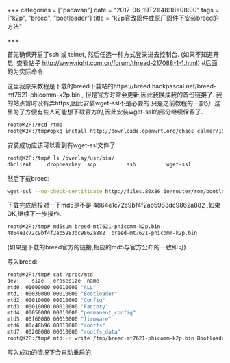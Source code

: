 +++
categories = ["padavan"]
date = "2017-06-19T21:48:18+08:00"
tags = ["k2p", "breed", "bootloader"]
title = "k2p官改固件或原厂固件下安装breed的方法"

+++

首先确保开启了ssh 或 telnet, 然后任选一种方式登录进去控制台.
(如果不知道开启, 查看帖子 http://www.right.com.cn/forum/thread-217088-1-1.html)
#后面的为实际命令


这里我原来教程是下载的breed下载站的https://breed.hackpascal.net/breed-mt7621-phicomm-k2p.bin ,
但是官方时常会更新,因此我换成我的备份链接了.
我的站点暂时没有弄https,因此安装wget-ssl不是必要的.只是之前教程的一部分.
这里为了方便有些人可能想下载官方的,因此安装wget-ssl的部分继续保留了.

```bash
root@K2P:/#cd /tmp
root@K2P:/tmp#opkg install http://downloads.openwrt.org/chaos_calmer/15.05/ramips/mt7621/packages/packages/wget_1.16.3-1_ramips_1004kc.ipk
```

安装成功应该可以看到有wget-ssl文件了
```bash
root@K2P:/tmp# ls /overlay/usr/bin/
dbclient     dropbearkey  scp          ssh          wget-ssl
```

然后下载breed:
```bash
wget-ssl --no-check-certificate http://files.80x86.io/router/rom/bootloader/K2P/breed-mt7621-phicomm-k2p.bin
```

下载完成后校对一下md5是不是 4864e1c72c9bf4f2ab5983dc9862a882 ,如果OK,继续下一步操作.
```bash
root@K2P:/tmp# md5sum breed-mt7621-phicomm-k2p.bin
4864e1c72c9bf4f2ab5983dc9862a882  breed-mt7621-phicomm-k2p.bin
```
(如果是下载的breed官方的链接,相应的md5与官方公布的一致即可)

写入breed:
```bash
root@K2P:/tmp# cat /proc/mtd
dev:    size   erasesize  name
mtd0: 01000000 00010000 "ALL"
mtd1: 00030000 00010000 "Bootloader"
mtd2: 00010000 00010000 "Config"
mtd3: 00010000 00010000 "Factory"
mtd4: 00050000 00010000 "permanent_config"
mtd5: 00f60000 00010000 "firmware"
mtd6: 00c48b96 00010000 "rootfs"
mtd7: 00200000 00010000 "rootfs_data"
root@K2P:/tmp# mtd -r write /tmp/breed-mt7621-phicomm-k2p.bin Bootloader
```
写入成功的情况下会自动重启的.
